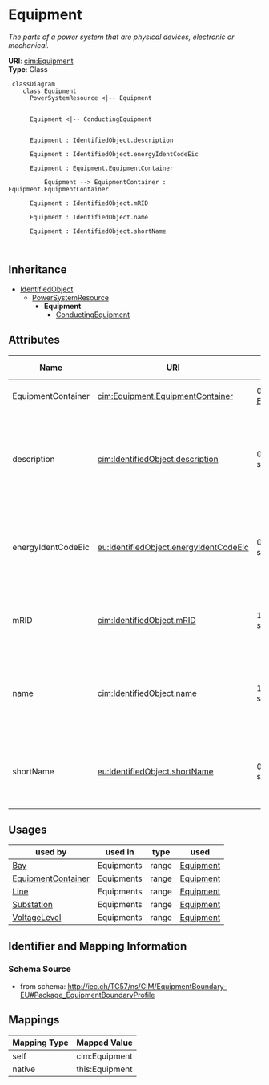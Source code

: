 # Equipment


_The parts of a power system that are physical devices, electronic or mechanical._





**URI**: [cim:Equipment](http://iec.ch/TC57/CIM100#Equipment)<br />
**Type**: Class




```mermaid
 classDiagram
    class Equipment
      PowerSystemResource <|-- Equipment
      

      Equipment <|-- ConductingEquipment
      
      
      Equipment : IdentifiedObject.description
        
      Equipment : IdentifiedObject.energyIdentCodeEic
        
      Equipment : Equipment.EquipmentContainer
        
          Equipment --> EquipmentContainer : Equipment.EquipmentContainer
        
      Equipment : IdentifiedObject.mRID
        
      Equipment : IdentifiedObject.name
        
      Equipment : IdentifiedObject.shortName
        
      
```





## Inheritance
* [IdentifiedObject](IdentifiedObject.md)
    * [PowerSystemResource](PowerSystemResource.md)
        * **Equipment**
            * [ConductingEquipment](ConductingEquipment.md)



## Attributes


| Name | URI | Cardinality and Range | Description | Inheritance |
| ---  | --- | --- | --- | --- |
| EquipmentContainer | [cim:Equipment.EquipmentContainer](http://iec.ch/TC57/CIM100#Equipment.EquipmentContainer) | 0..1 <br />  [EquipmentContainer](EquipmentContainer.md)  | Container of this equipment | direct |
| description | [cim:IdentifiedObject.description](http://iec.ch/TC57/CIM100#IdentifiedObject.description) | 0..1 <br />  string  | The description is a free human readable text describing or naming the object | [IdentifiedObject](IdentifiedObject.md) |
| energyIdentCodeEic | [eu:IdentifiedObject.energyIdentCodeEic](http://iec.ch/TC57/CIM100-European#IdentifiedObject.energyIdentCodeEic) | 0..1 <br />  string  | The attribute is used for an exchange of the EIC code (Energy identification ... | [IdentifiedObject](IdentifiedObject.md) |
| mRID | [cim:IdentifiedObject.mRID](http://iec.ch/TC57/CIM100#IdentifiedObject.mRID) | 1..1 <br />  string  | Master resource identifier issued by a model authority | [IdentifiedObject](IdentifiedObject.md) |
| name | [cim:IdentifiedObject.name](http://iec.ch/TC57/CIM100#IdentifiedObject.name) | 1..1 <br />  string  | The name is any free human readable and possibly non unique text naming the o... | [IdentifiedObject](IdentifiedObject.md) |
| shortName | [eu:IdentifiedObject.shortName](http://iec.ch/TC57/CIM100-European#IdentifiedObject.shortName) | 0..1 <br />  string  | The attribute is used for an exchange of a human readable short name with len... | [IdentifiedObject](IdentifiedObject.md) |





## Usages

| used by | used in | type | used |
| ---  | --- | --- | --- |
| [Bay](Bay.md) | Equipments | range | [Equipment](Equipment.md) |
| [EquipmentContainer](EquipmentContainer.md) | Equipments | range | [Equipment](Equipment.md) |
| [Line](Line.md) | Equipments | range | [Equipment](Equipment.md) |
| [Substation](Substation.md) | Equipments | range | [Equipment](Equipment.md) |
| [VoltageLevel](VoltageLevel.md) | Equipments | range | [Equipment](Equipment.md) |






## Identifier and Mapping Information







### Schema Source


* from schema: http://iec.ch/TC57/ns/CIM/EquipmentBoundary-EU#Package_EquipmentBoundaryProfile





## Mappings

| Mapping Type | Mapped Value |
| ---  | ---  |
| self | cim:Equipment |
| native | this:Equipment |




